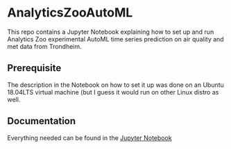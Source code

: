 # AnalyticsZooAutoML
This repo contains a Jupyter Notebook explaining how to set up and run Analytics Zoo experimental AutoML time series prediction on air quality and met data from Trondheim.

## Prerequisite
The description in the Notebook on how to set it up was done on an Ubuntu 18.04LTS virtual machine (but I guess it would run on other Linux distro as well.

## Documentation

Everything needed can be found in the [Jupyter Notebook](https://github.com/arneme/AnalyticsZooAutoML/blob/master/AirQualityAnanlyticsZoo.ipynb)

